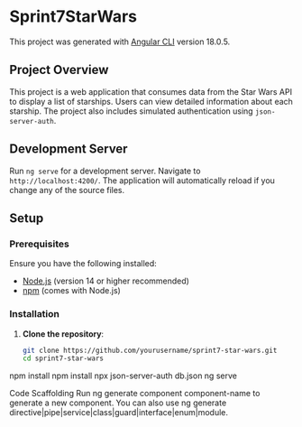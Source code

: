 # Sprint7StarWars

This project was generated with [Angular CLI](https://github.com/angular/angular-cli) version 18.0.5.

## Project Overview

This project is a web application that consumes data from the Star Wars API to display a list of starships. Users can view detailed information about each starship. The project also includes simulated authentication using `json-server-auth`.

## Development Server

Run `ng serve` for a development server. Navigate to `http://localhost:4200/`. The application will automatically reload if you change any of the source files.

## Setup

### Prerequisites

Ensure you have the following installed:
- [Node.js](https://nodejs.org/) (version 14 or higher recommended)
- [npm](https://www.npmjs.com/) (comes with Node.js)

### Installation

1. **Clone the repository**:

   ```bash
   git clone https://github.com/yourusername/sprint7-star-wars.git
   cd sprint7-star-wars

npm install
npm install npx json-server-auth db.json
ng serve


Code Scaffolding
Run ng generate component component-name to generate a new component. You can also use ng generate directive|pipe|service|class|guard|interface|enum|module.



